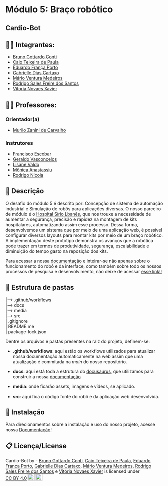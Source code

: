 
# Módulo 5: Braço robótico

## Cardio-Bot

## 👨‍🎓 Integrantes: 
- <a href="https://www.linkedin.com/in/bruno-gottardo-conti-a9625726a/">Bruno Gottardo Conti</a>
- <a href="https://www.linkedin.com/in/caio-teixeira-paula/">Caio Teixeira de Paula</a>
- <a href="https://www.linkedin.com/in/eduardo-franca-porto/">Eduardo França Porto</a> 
- <a href="https://www.linkedin.com/in/gabriellediascartaxo/">Gabrielle Dias Cartaxo</a> 
- <a href="https://www.linkedin.com/in/m%C3%A1rio-ventura-medeiros-123682291/">Mário Ventura Medeiros</a>
- <a href="https://www.linkedin.com/in/rodrigo-sales-07/">Rodrigo Sales Freire dos Santos</a> 
- <a href="https://www.linkedin.com/in/vitoria-novaes/">Vitoria Novaes Xavier</a>

## 👩‍🏫 Professores:
### Orientador(a) 
- <a href="https://www.linkedin.com/in/murilo-zanini-de-carvalho-0980415b/">Murilo Zanini de Carvalho</a>
### Instrutores
- <a href="https://www.linkedin.com/in/francisco-escobar/">Francisco Escobar</a>
- <a href="https://www.inteli.edu.br/">Geraldo Vasconcelos</a> 
- <a href="https://www.linkedin.com/in/lisane-valdo/">Lisane Valdo</a> 
- <a href="https://www.linkedin.com/in/monica-anastassiu-d-sc-2568522/">Mônica Anastassiu</a>
- <a href="https://www.linkedin.com/in/rodrigo-mangoni-nicola-537027158/">Rodrigo Nicola</a>

## 📜 Descrição

O desafio do módulo 5 é descrito por: Concepção de sistema de automação industrial e Simulação de robôs para aplicações diversas.
O nosso parceiro de módulo é o [Hospital Sírio Lbanês](https://hospitalsiriolibanes.org.br/), que nos trouxe a necessidade de aumentar a segurança, precisão e rapidez na montagem de kits hospitalares, automatizando assim esse processo.
Dessa forma, desenvolvemos um sistema que por meio de uma aplicação web, é possível configurar diversos layouts para montar kits por meio de um braço robótico. A implementação deste protótipo demonstra os avanços que a robótica pode trazer em termos de produtividade, segurança, escalabilidade e diminuição do tempo gasto na reposição dos kits.

Para acessar a nossa [documentação](https://inteli-college.github.io/2024-T0008-EC05-G05/) e inteirar-se não apenas sobre o funcionamento do robô e da interface, como também sobre todo os nossos processos de pesquisa e desenvolvimento, não deixe de acessar [esse link!!](https://inteli-college.github.io/2024-T0008-EC05-G05/)


## 📁 Estrutura de pastas

|--> .github/workflows<br>
|--> docs<br>
|--> media<br>
|--> src<br>
| .gitignore<br>
| README.me<br>
| package-lock.json<br>

Dentre os arquivos e pastas presentes na raiz do projeto, definem-se:

- <b>.github/workflows</b>: aqui estão os workflows utilizados para atualizar nossa documentação automaticamente na web assim que uma atualização é commitada na *main* do nosso repositório.

- <b>docs</b>: aqui está toda a estrutura do [docusaurus](https://docusaurus.io/), que utilizamos para construir a nossa [documentação](https://inteli-college.github.io/2024-T0008-EC05-G05/)

- <b>media</b>: onde ficarão assets, imagens e vídeos, se aplicado.

- <b>src</b>: aqui fica o código fonte do robô e da aplicação web desenvolvida.

## 🔧 Instalação

Para direcionamentos sobre a instalação e uso do nosso projeto, acesse nossa [Documentação](https://inteli-college.github.io/2024-T0008-EC05-G05/)!



## 📋 Licença/License
<p xmlns:cc="http://creativecommons.org/ns#" xmlns:dct="http://purl.org/dc/terms/"><span property="dct:title">Cardio-Bot</span> by <span property="cc:attributionName">- <a href="https://www.linkedin.com/in/bruno-gottardo-conti-a9625726a/">Bruno Gottardo Conti</a>, <a href="https://www.linkedin.com/in/caio-teixeira-paula/">Caio Teixeira de Paula</a>, <a href="https://www.linkedin.com/in/eduardo-franca-porto/">Eduardo França Porto</a>, <a href="https://www.linkedin.com/in/gabriellediascartaxo/">Gabrielle Dias Cartaxo</a>, <a href="https://www.linkedin.com/in/m%C3%A1rio-ventura-medeiros-123682291/">Mário Ventura Medeiros</a>, <a href="https://www.linkedin.com/in/rodrigo-sales-07/">Rodrigo Sales Freire dos Santos</a> e <a href="https://www.linkedin.com/in/vitoria-novaes/">Vitória Novaes Xavier</a></span> is licensed under <a href="http://creativecommons.org/licenses/by/4.0/?ref=chooser-v1" target="_blank" rel="license noopener noreferrer" style="display:inline-block;">CC BY 4.0<img style="height:22px!important;margin-left:3px;vertical-align:text-bottom;" src="https://mirrors.creativecommons.org/presskit/icons/cc.svg?ref=chooser-v1"><img style="height:22px!important;margin-left:3px;vertical-align:text-bottom;" src="https://mirrors.creativecommons.org/presskit/icons/by.svg?ref=chooser-v1"></a></p>

